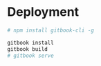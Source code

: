 # Deployment

```sh
# npm install gitbook-cli -g

gitbook install
gitbook build
# gitbook serve
```

